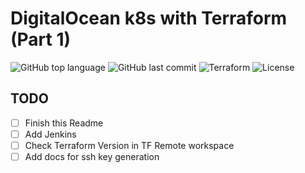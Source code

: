 # DigitalOcean k8s with Terraform (Part 1)

![GitHub top language](https://img.shields.io/github/languages/top/jonfairbanks/terraform.svg)
![GitHub last commit](https://img.shields.io/github/last-commit/jonfairbanks/terraform.svg)
![Terraform](https://github.com/jonfairbanks/terraform/workflows/Terraform/badge.svg?branch=master)
![License](https://img.shields.io/github/license/jonfairbanks/terraform.svg?style=flat)

## TODO
- [ ] Finish this Readme
- [ ] Add Jenkins
- [ ] Check Terraform Version in TF Remote workspace
- [ ] Add docs for ssh key generation 
